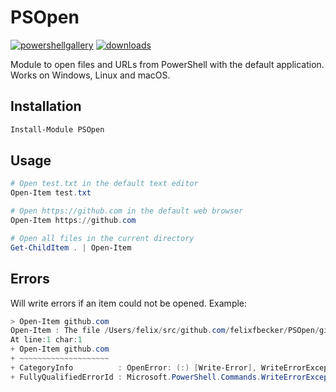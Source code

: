 # PSOpen

[![powershellgallery](https://img.shields.io/powershellgallery/v/PSOpen.svg)](https://www.powershellgallery.com/packages/PSOpen)
[![downloads](https://img.shields.io/powershellgallery/dt/PSOpen.svg)](https://www.powershellgallery.com/packages/PSOpen)

Module to open files and URLs from PowerShell with the default application. Works on Windows, Linux and macOS.

## Installation

```powershell
Install-Module PSOpen
```

## Usage

```powershell
# Open test.txt in the default text editor
Open-Item test.txt

# Open https://github.com in the default web browser
Open-Item https://github.com

# Open all files in the current directory
Get-ChildItem . | Open-Item
```

## Errors

Will write errors if an item could not be opened. Example:

```powershell
> Open-Item github.com
Open-Item : The file /Users/felix/src/github.com/felixfbecker/PSOpen/github.com does not exist. Perhaps you meant 'http://github.com'?
At line:1 char:1
+ Open-Item github.com
+ ~~~~~~~~~~~~~~~~~~~~
+ CategoryInfo          : OpenError: (:) [Write-Error], WriteErrorException
+ FullyQualifiedErrorId : Microsoft.PowerShell.Commands.WriteErrorException,Open-Item
```
